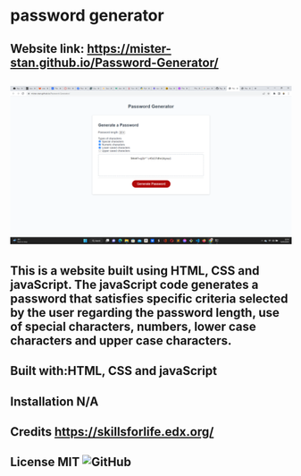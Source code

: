 # password generator

## Website link: https://mister-stan.github.io/Password-Generator/

## ![my screenshot](./assets/password-generator.png)

## This is a website built using HTML, CSS and javaScript. The javaScript code generates a password that satisfies specific criteria selected by the user regarding the password length, use of special characters, numbers, lower case characters and upper case characters.

## Built with:HTML, CSS and javaScript

## Installation N/A

## Credits https://skillsforlife.edx.org/

## License MIT ![GitHub](https://img.shields.io/github/license/mister-stan/password-generator)
